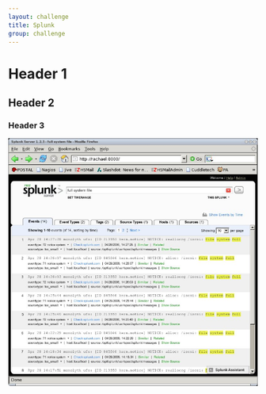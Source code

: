 ```yaml
---
layout: challenge
title: Splunk
group: challenge
---
```


# Header 1

## Header 2

### Header 3

![splunk](splunk-example.jpg)
